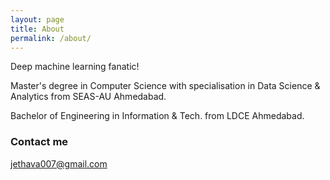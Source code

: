 ```yaml
---
layout: page
title: About
permalink: /about/
---
```


Deep machine learning fanatic!

Master's degree in Computer Science with specialisation in Data Science & Analytics from SEAS-AU Ahmedabad.

Bachelor of Engineering in Information & Tech. from LDCE Ahmedabad.

### Contact me

[jethava007@gmail.com](mailto:jethava007@gmail.com)
